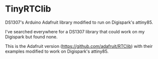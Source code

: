 TinyRTClib
==========

DS1307's Arduino Adafruit library modified to run on Digispark's attiny85.

I've searched everywhere for a DS1307 library that could work on my Digispark but found none.

This is the Adafruit version (https://github.com/adafruit/RTClib) with their examples modified to work on Digispark's attiny85.
